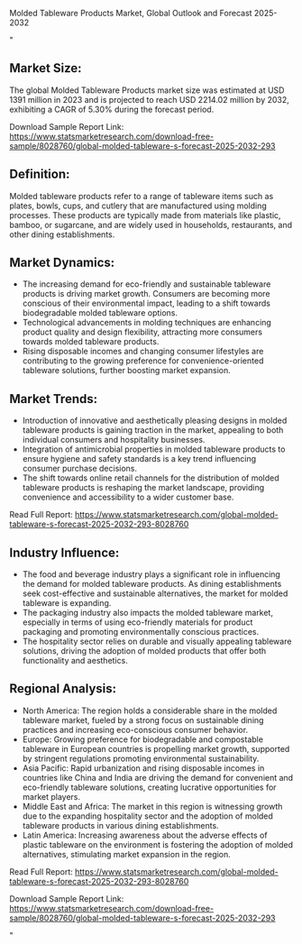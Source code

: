 Molded Tableware Products Market, Global Outlook and Forecast 2025-2032 

"<h2>Market Size:</h2>
<p>The global Molded Tableware Products market size was estimated at USD 1391 million in 2023 and is projected to reach USD 2214.02 million by 2032, exhibiting a CAGR of 5.30% during the forecast period.</p>
<p>Download Sample Report Link: <a href='https://www.statsmarketresearch.com/download-free-sample/8028760/global-molded-tableware-s-forecast-2025-2032-293'>https://www.statsmarketresearch.com/download-free-sample/8028760/global-molded-tableware-s-forecast-2025-2032-293</a> </p>

<h2>Definition:</h2>
<p>Molded tableware products refer to a range of tableware items such as plates, bowls, cups, and cutlery that are manufactured using molding processes. These products are typically made from materials like plastic, bamboo, or sugarcane, and are widely used in households, restaurants, and other dining establishments.</p>

<h2>Market Dynamics:</h2>
<ul>
  <li>The increasing demand for eco-friendly and sustainable tableware products is driving market growth. Consumers are becoming more conscious of their environmental impact, leading to a shift towards biodegradable molded tableware options.</li>
  <li>Technological advancements in molding techniques are enhancing product quality and design flexibility, attracting more consumers towards molded tableware products.</li>
  <li>Rising disposable incomes and changing consumer lifestyles are contributing to the growing preference for convenience-oriented tableware solutions, further boosting market expansion.</li>
</ul>

<h2>Market Trends:</h2>
<ul>
  <li>Introduction of innovative and aesthetically pleasing designs in molded tableware products is gaining traction in the market, appealing to both individual consumers and hospitality businesses.</li>
  <li>Integration of antimicrobial properties in molded tableware products to ensure hygiene and safety standards is a key trend influencing consumer purchase decisions.</li>
  <li>The shift towards online retail channels for the distribution of molded tableware products is reshaping the market landscape, providing convenience and accessibility to a wider customer base.</li>
</ul>
<p>Read Full Report: <a href='https://www.statsmarketresearch.com/global-molded-tableware-s-forecast-2025-2032-293-8028760'>https://www.statsmarketresearch.com/global-molded-tableware-s-forecast-2025-2032-293-8028760</a> </p>

<h2>Industry Influence:</h2>
<ul>
  <li>The food and beverage industry plays a significant role in influencing the demand for molded tableware products. As dining establishments seek cost-effective and sustainable alternatives, the market for molded tableware is expanding.</li>
  <li>The packaging industry also impacts the molded tableware market, especially in terms of using eco-friendly materials for product packaging and promoting environmentally conscious practices.</li>
  <li>The hospitality sector relies on durable and visually appealing tableware solutions, driving the adoption of molded products that offer both functionality and aesthetics.</li>
</ul>

<h2>Regional Analysis:</h2>
<ul>
  <li>North America: The region holds a considerable share in the molded tableware market, fueled by a strong focus on sustainable dining practices and increasing eco-conscious consumer behavior.</li>
  <li>Europe: Growing preference for biodegradable and compostable tableware in European countries is propelling market growth, supported by stringent regulations promoting environmental sustainability.</li>
  <li>Asia Pacific: Rapid urbanization and rising disposable incomes in countries like China and India are driving the demand for convenient and eco-friendly tableware solutions, creating lucrative opportunities for market players.</li>
  <li>Middle East and Africa: The market in this region is witnessing growth due to the expanding hospitality sector and the adoption of molded tableware products in various dining establishments.</li>
  <li>Latin America: Increasing awareness about the adverse effects of plastic tableware on the environment is fostering the adoption of molded alternatives, stimulating market expansion in the region.</li>
</ul>
<p>Read Full Report: <a href='https://www.statsmarketresearch.com/global-molded-tableware-s-forecast-2025-2032-293-8028760'>https://www.statsmarketresearch.com/global-molded-tableware-s-forecast-2025-2032-293-8028760</a> </p>

<p>Download Sample Report Link: <a href='https://www.statsmarketresearch.com/download-free-sample/8028760/global-molded-tableware-s-forecast-2025-2032-293'>https://www.statsmarketresearch.com/download-free-sample/8028760/global-molded-tableware-s-forecast-2025-2032-293</a> </p>"
